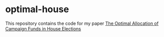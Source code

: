 # optimal-house
This repository contains the code for my paper [The Optimal Allocation of Campaign Funds
in House Elections](http://devinincerti.com/papers/optimal_house.pdf)
